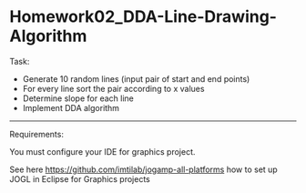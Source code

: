 # Homework02_DDA-Line-Drawing-Algorithm

Task:

- Generate 10 random lines (input pair of start and end points)
- For every line sort the pair according to x values
- Determine slope for each line
- Implement DDA algorithm 


-------------
Requirements: 

You must configure your IDE for graphics project.

See here https://github.com/imtilab/jogamp-all-platforms how to set up JOGL in Eclipse for Graphics projects
